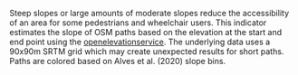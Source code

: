 Steep slopes or large amounts of moderate slopes reduce the accessibility of an area for some pedestrians and wheelchair
users.
This indicator estimates the slope of OSM paths based on the elevation at the start and end point using
the [openelevationservice](https://github.com/GIScience/openelevationservice).
The underlying data uses a 90x90m SRTM grid which may create unexpected results for short paths.
Paths are colored based on Alves et al. (2020) slope bins.